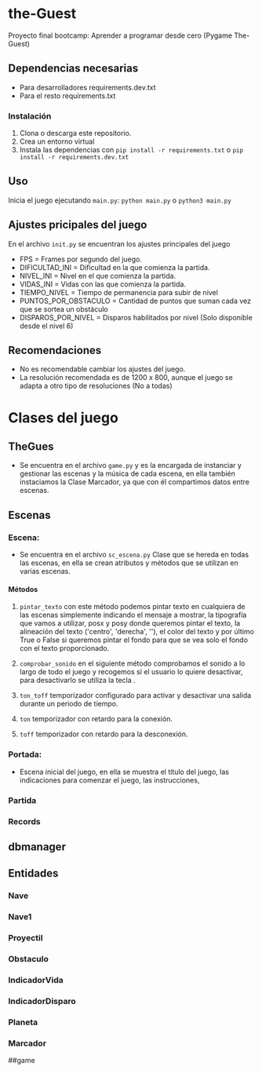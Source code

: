 # the-Guest
Proyecto final bootcamp: Aprender a programar desde cero (Pygame The-Guest)

## Dependencias necesarias
- Para desarrolladores requirements.dev.txt 
- Para el resto requirements.txt

### Instalación
1. Clona o descarga este repositorio.
2. Crea un entorno virtual
3. Instala las dependencias con `pip install -r requirements.txt` o `pip install -r requirements.dev.txt`

## Uso 
Inicia el juego ejecutando `main.py`: `python main.py` o `python3 main.py`

## Ajustes pricipales del juego
En el archivo `init.py` se encuentran los ajustes principales del juego
- FPS = Frames por segundo del juego.
- DIFICULTAD_INI = Dificultad en la que comienza la partida.
- NIVEL_INI = Nivel en el que comienza la partida.
- VIDAS_INI = Vidas con las que comienza la partida.
- TIEMPO_NIVEL = Tiempo de permanencia para subir de nivel
- PUNTOS_POR_OBSTACULO = Cantidad de puntos que suman cada vez que se sortea un obstáculo
- DISPAROS_POR_NIVEL = Disparos habilitados por nivel (Solo disponible desde el nivel 6)

## Recomendaciones
- No es recomendable cambiar los ajustes del juego.
- La resolución recomendada es de 1200 x 800, aunque el juego se adapta a otro tipo de resoluciones (No a todas)

# Clases del juego
## TheGues
- Se encuentra en el archivo `game.py` y es la encargada de instanciar y gestionar las escenas y la música de cada escena, en ella también instaciamos la Clase Marcador, ya que con él compartimos datos entre escenas.

## Escenas
### Escena:
- Se encuentra en el archivo `sc_escena.py` Clase que se hereda en todas las escenas, en ella se crean atributos y métodos que se utilizan en varias escenas.
#### Métodos
1. `pintar_texto` con este método podemos pintar texto en cualquiera de las escenas simplemente indicando el mensaje a mostrar, la tipografía que vamos a utilizar, posx y posy donde queremos pintar el texto, la alineación del texto ('centro', 'derecha', ''), el color del texto y por último True o False si queremos pintar el fondo para que se vea solo el fondo con el texto proporcionado.

2. `comprobar_sonido` en el siguiente método comprobamos el sonido a lo largo de todo el juego y recogemos si el usuario lo quiere desactivar, para desactivarlo se utiliza la tecla <TAB>.

3. `ton_toff` temporizador configurado para activar y desactivar una salida durante un periodo de tiempo.

4. `ton` temporizador con retardo para la conexión.

5. `toff` temporizador con retardo para la desconexión.

### Portada:
- Escena inicial del juego, en ella se muestra el título del juego, las indicaciones para comenzar el juego, las instrucciones, 
        
### Partida
### Records
## dbmanager
## Entidades
### Nave
### Nave1
### Proyectil
### Obstaculo
### IndicadorVida
### IndicadorDisparo
### Planeta
### Marcador
##game


